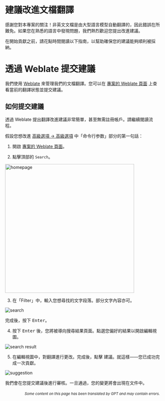 # 建議改進文檔翻譯

感謝您對本專案的關注！非英文文檔是由大型語言模型自動翻譯的，因此錯誤在所難免。如果您在熟悉的語言中發現問題，我們熱烈歡迎您提出改進建議。

在開始貢獻之前，請花點時間閱讀以下指南，以幫助確保您的建議能夠順利被採納。

# 透過 Weblate 提交建議

我們使用 [Weblate](https://weblate.org/) 來管理我們的文檔翻譯。您可以在 [專案的 Weblate 頁面](https://hosted.weblate.org/projects/pdfmathtranslate-next/) 上查看當前的翻譯狀態並提交建議。

## 如何提交建議

透過 Weblate 提出翻譯改進建議非常簡單，甚至無需註冊帳戶。請繼續閱讀流程。

假設您想改進 [高級選項 → 高級選項](docs/en/advanced/advanced.md) 中「命令行参数」部分的第一句話：

1. 開啟 [專案的 Weblate 頁面](https://hosted.weblate.org/projects/pdfmathtranslate-next/)。

2. 點擊頂部的 `Search`。

<img src="./../../images/weblate/homepage.png" width="420px" alt="homepage"/>

3. 在「Filter」中，輸入您想尋找的文字段落。部分文字內容亦可。

<img src="./../../images/weblate/search.png" alt="search"/>

完成後，按下 <kbd>Enter</kbd>。

4. 按下 <kbd>Enter</kbd> 後，您將被導向搜尋結果頁面。點選您偏好的結果以開啟編輯視圖。

<img src="./../../images/weblate/search-result.png" alt="search result"/>

5. 在編輯視圖中，對翻譯進行更改。完成後，點擊 <kbd>建議</kbd>。就這樣——您已成功完成一次貢獻。

<img src="./../../images/weblate/suggestion.png" alt="suggestion"/>

我們會在您提交建議後進行審核。一旦通過，您的變更將會出現在文件中。

<div align="right"> 
<h6><small>Some content on this page has been translated by GPT and may contain errors.</small></h6>